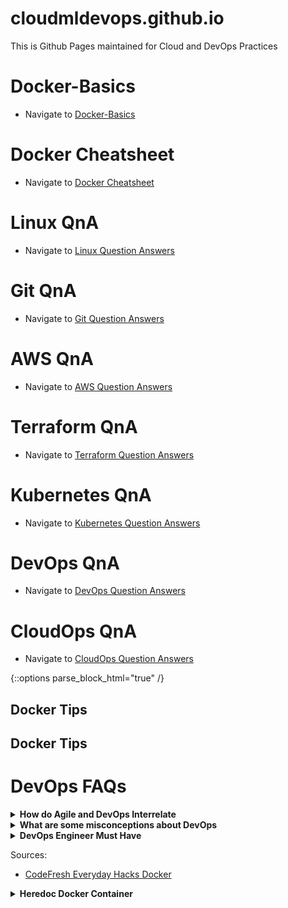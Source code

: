 # cloudmldevops.github.io
This is Github Pages maintained for Cloud and DevOps Practices

# Docker-Basics
- Navigate to [Docker-Basics](docs/docker-basics.md)

# Docker Cheatsheet
- Navigate to [Docker Cheatsheet](docs/docker-cheatsheet.md)

# Linux QnA
- Navigate to [Linux Question Answers](docs/linux-questions-answers.md)

# Git QnA
- Navigate to [Git Question Answers](docs/git-questions-answers.md)

# AWS QnA
- Navigate to [AWS Question Answers](docs/aws-questions-answers.md)

# Terraform QnA
- Navigate to [Terraform Question Answers](docs/terraform-questions-answers.md)

# Kubernetes QnA
- Navigate to [Kubernetes Question Answers](docs/kubernetes-questions-answers.md)

# DevOps QnA
- Navigate to [DevOps Question Answers](docs/devops-questions-answers.md)

# CloudOps QnA
- Navigate to [CloudOps Question Answers](docs/cloudops-questions-answers.md)

{::options parse_block_html="true" /}

## <a name="docker-tips">Docker Tips</a>

## <a name="docker-tips">Docker Tips</a>

# DevOps FAQs

<details><summary markdown="span"><b>How do Agile and DevOps Interrelate</b></summary>

Agile and DevOps both prioritize collaboration, continuous improvement, and delivering working software. They can be used together to create a more efficient software development process. Agile emphasizes iterative development and customer satisfaction, while DevOps emphasizes automating processes and integrating development and operations teams. When used together, Agile and DevOps can improve software development and delivery by streamlining processes and enhancing collaboration.

</details>

<details><summary markdown="span"><b>What are some misconceptions about DevOps</b></summary>

- **DevOps is just automation**: While automation is an important part of DevOps, it's not the only thing. DevOps is a culture that emphasizes collaboration, communication, and integration between development and operations teams to improve the quality and speed of software delivery.
- **DevOps is just a job title**: DevOps is a mindset and set of practices, not a specific job title. Anyone involved in the software development and delivery process can adopt a DevOps mindset and apply DevOps practices in their work, including developers, testers, operations engineers, and others.
- **DevOps eliminates the need for IT operations**: DevOps does not eliminate the need for IT operations. Instead, it changes the way that operations teams work by promoting collaboration with development teams and introducing new tools and processes for deployment, monitoring, and maintenance.

</details>

<details><summary markdown="span"><b>DevOps Engineer Must Have</b></summary>

- To become a DevOps Engineer, you need to have technical skills in areas such as **development, automation, containerization, cloud, CI/CD pipelines** etc.
- Some sample tools and technologies to know are any **Programming Language ( Python and Shell ), AWS, Terraform, Docker, Kubernetes, Jenkins, Git, Ansible and Logging/Monitoring** tools.
- Gain experience by working on Sample DevOps projects, develop a DevOps mindset, and apply for DevOps Engineer positions by highlighting your skills and experience in your resume.

</details>

Sources:

* [CodeFresh Everyday Hacks Docker](https://codefresh.io/blog/everyday-hacks-docker/)

<details><summary markdown="span"><b>Heredoc Docker Container</b></summary>

```sh
docker build -t htop - << EOF
FROM alpine
RUN apk --no-cache add htop
EOF
```

</details>